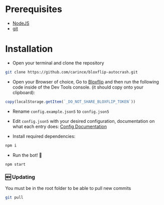 # Prerequisites
- [NodeJS](https://nodejs.org/en/download/ "NodeJS v16.17.0^")
- [git](https://git-scm.com/downloads "git")

# Installation
- Open your terminal and clone the repository
```bash
git clone https://github.com/carince/bloxflip-autocrash.git
```

- Open your Browser of choice, Go to [Bloxflip](http://bloxflip.com "Bloxflip") and then run the following code inside of the Dev Tools console. (it should copy onto your clipboard):
```js
copy(localStorage.getItem(`_DO_NOT_SHARE_BLOXFLIP_TOKEN`))
```

- Rename `config.example.json5` to `config.json5`

- Edit `config.json5` with your desired configuration, documentation on what each entry does: [Config Documentation](./2_CONFIG.md)

- Install required dependencies:
```bash
npm i
```

- Run the bot! 🚀
```bash
npm start
```

### 🆕 Updating
You must be in the root folder to be able to pull new commits
```bash
git pull
```
